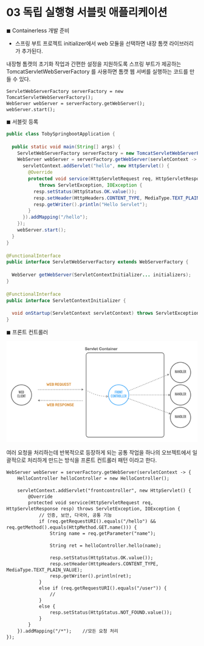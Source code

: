 # 03 독립 실행형 서블릿 애플리케이션

◼︎ Containerless 개발 준비

- 스프링 부트 프로젝트 initializer에서 web 모듈을 선택하면 내장 톰캣 라이브러리가 추가된다.

내장형 톰캣의 초기화 작업과 간편한 설정을 지원하도록 스프링 부트가 제공하는 TomcatServletWebServerFactory 를 사용하면 톰캣 웹 서버를 실행하는 코드를 만들
수 있다.

```
ServletWebServerFactory serverFactory = new TomcatServletWebServerFactory(); 
WebServer webServer = serverFactory.getWebServer();
webServer.start();
```

◼︎ 서블릿 등록

```java
public class TobySpringbootApplication {

  public static void main(String[] args) {
    ServletWebServerFactory serverFactory = new TomcatServletWebServerFactory();
    WebServer webServer = serverFactory.getWebServer(servletContext -> {
      servletContext.addServlet("hello", new HttpServlet() {
        @Override
        protected void service(HttpServletRequest req, HttpServletResponse resp)
            throws ServletException, IOException {
          resp.setStatus(HttpStatus.OK.value());
          resp.setHeader(HttpHeaders.CONTENT_TYPE, MediaType.TEXT_PLAIN_VALUE);
          resp.getWriter().println("Hello Servlet");
        }
      }).addMapping("/hello");
    });
    webServer.start();
  }
}

@FunctionalInterface
public interface ServletWebServerFactory extends WebServerFactory {

  WebServer getWebServer(ServletContextInitializer... initializers);
}

@FunctionalInterface
public interface ServletContextInitializer {

  void onStartup(ServletContext servletContext) throws ServletException;
}
```

◼︎ 프론트 컨트롤러

![프론트컨트롤러.png](doc/img/프론트컨트롤러.png)

여러 요청을 처리하는데 반복적으로 등장하게 되는 공통 작업을 하나의 오브젝트에서 일괄적으로 처리하게 만드는 방식을 프론트 컨트롤러 패턴 이라고 한다.

```
WebServer webServer = serverFactory.getWebServer(servletContext -> {
    HelloController helloController = new HelloController();
    
    servletContext.addServlet("frontcontroller", new HttpServlet() {
        @Override
        protected void service(HttpServletRequest req, HttpServletResponse resp) throws ServletException, IOException {
            // 인증, 보안, 다국어, 공통 기능
            if (req.getRequestURI().equals("/hello") && req.getMethod().equals(HttpMethod.GET.name())) {
                String name = req.getParameter("name");
    
                String ret = helloController.hello(name);

                resp.setStatus(HttpStatus.OK.value());
                resp.setHeader(HttpHeaders.CONTENT_TYPE, MediaType.TEXT_PLAIN_VALUE);
                resp.getWriter().println(ret);
            }
            else if (req.getRequestURI().equals("/user")) {
                //
            }
            else {
                resp.setStatus(HttpStatus.NOT_FOUND.value());
            }
        }
    }).addMapping("/*");    //모든 요청 처리
});
```